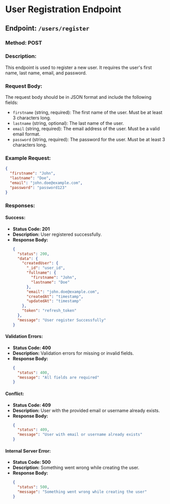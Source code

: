 
# User Registration Endpoint

## Endpoint: `/users/register`

### Method: POST

### Description:
This endpoint is used to register a new user. It requires the user's first name, last name, email, and password.

### Request Body:
The request body should be in JSON format and include the following fields:
- `firstname` (string, required): The first name of the user. Must be at least 3 characters long.
- `lastname` (string, optional): The last name of the user.
- `email` (string, required): The email address of the user. Must be a valid email format.
- `password` (string, required): The password for the user. Must be at least 3 characters long.

### Example Request:
```json
{
  "firstname": "John",
  "lastname": "Doe",
  "email": "john.doe@example.com",
  "password": "password123"
}
```

### Responses:

#### Success:
- **Status Code: 201**
- **Description:** User registered successfully.
- **Response Body:**
  ```json
  {
    "status": 200,
    "data": {
      "createdUser": {
        "_id": "user_id",
        "fullname": {
          "firstname": "John",
          "lastname": "Doe"
        },
        "email": "john.doe@example.com",
        "createdAt": "timestamp",
        "updatedAt": "timestamp"
      },
      "token": "refresh_token"
    },
    "message": "User register Successfully"
  }
  ```

#### Validation Errors:
- **Status Code: 400**
- **Description:** Validation errors for missing or invalid fields.
- **Response Body:**
  ```json
  {
    "status": 400,
    "message": "All fields are required"
  }
  ```

#### Conflict:
- **Status Code: 409**
- **Description:** User with the provided email or username already exists.
- **Response Body:**
  ```json
  {
    "status": 409,
    "message": "User with email or username already exists"
  }
  ```

#### Internal Server Error:
- **Status Code: 500**
- **Description:** Something went wrong while creating the user.
- **Response Body:**
  ```json
  {
    "status": 500,
    "message": "Something went wrong while creating the user"
  }
  ```
  

